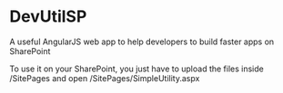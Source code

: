 # DevUtilSP
A useful AngularJS web app to help developers to build faster apps on SharePoint

To use it on your SharePoint, you just have to upload the files inside /SitePages and open /SitePages/SimpleUtility.aspx